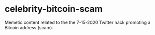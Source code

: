 # celebrity-bitcoin-scam
Memetic content related to the the 7-15-2020 Twitter hack promoting a Bitcoin address (scam).
